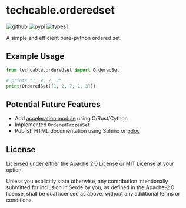 techcable.orderedset
===================

[![github](https://img.shields.io/badge/github-Techcable/orderedset.py-master)](https://github.com/Techcable/orderedset.py)
[![pypi](https://img.shields.io/pypi/v/techcable.orderedset)](https://pypi.org/project/techcable.orderedset/)
![types](https://img.shields.io/pypi/types/techcable.orderedset)]

A simple and efficient pure-python ordered set.

## Example Usage
```python
from techcable.orderedset import OrderedSet

# prints "1, 2, 7, 3"
print(OrderedSet([1, 2, 7, 2, 3]))
```

## Potential Future Features
- Add [acceleration module] using C/Rust/Cython
- Implemented `OrderedFrozenSet`
- Publish HTML documentation using Sphinx or [pdoc](https://pdoc.dev/)

[acceleration module]: https://peps.python.org/pep-0399/

## License
Licensed under either the [Apache 2.0 License](./LICENSE-APACHE.txt) or [MIT License](./LICENSE-MIT.txt) at your option.

Unless you explicitly state otherwise, any contribution intentionally submitted for inclusion in Serde by you, as defined in the Apache-2.0 license, shall be dual licensed as above, without any additional terms or conditions. 

